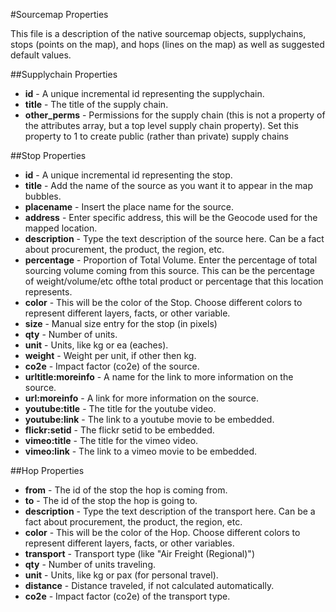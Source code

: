 #Sourcemap Properties

This file is a description of the native sourcemap objects, supplychains, stops (points on the map), and hops (lines on the map) as well as suggested default values.

##Supplychain Properties
* **id** - A unique incremental id representing the supplychain.
* **title** - The title of the supply chain.
* **other_perms** - Permissions for the supply chain (this is not a property of the attributes array, but a top level supply chain property). Set this property to 1 to create public (rather than private) supply chains

##Stop Properties

* **id** - A unique incremental id representing the stop.
* **title** - Add the name of the source as you want it to appear in the map bubbles.	
* **placename**	- Insert the place name for the source. 
* **address** - Enter specific address, this will be the Geocode used for the mapped location.		
* **description** - Type the text description of the source here. Can be a fact about procurement, the product, the region, etc.	
* **percentage** - Proportion of Total Volume. Enter the percentage of total sourcing volume coming from this source. This can be the percentage of weight/volume/etc ofthe total product or percentage that this location represents.	
* **color** - This will be the color of the Stop. Choose different colors to represent different layers, facts, or other variable. 	
* **size** - Manual size entry for the stop (in pixels)
* **qty** - Number of units.	
* **unit** - Units, like kg or ea (eaches).
* **weight** - Weight per unit, if other then kg.
* **co2e** - Impact factor (co2e) of the source.
* **urltitle:moreinfo**	- A name for the link to more information on the source.
* **url:moreinfo** - A link for more information on the source.
* **youtube:title** - The title for the youtube video.
* **youtube:link**	- The link to a youtube movie to be embedded.
* **flickr:setid**	- The flickr setid to be embedded.
* **vimeo:title** - The title for the vimeo video.	
* **vimeo:link** - The link to a vimeo movie to be embedded.	

##Hop Properties
* **from** - The id of the stop the hop is coming from.	
* **to** - The id of the stop the hop is going to.
* **description**	- Type the text description of the transport here. Can be a fact about procurement, the product, the region, etc.	
* **color** - This will be the color of the Hop. Choose different colors to represent different layers, facts, or other variables.	
* **transport** - Transport type (like "Air Freight (Regional)")
* **qty** - Number of units traveling.	
* **unit** - Units, like kg or pax (for personal travel).
* **distance** - Distance traveled, if not calculated automatically.
* **co2e** - Impact factor (co2e) of the transport type.